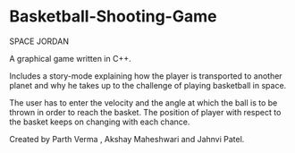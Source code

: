 # Basketball-Shooting-Game

SPACE JORDAN


A graphical game written in C++.

Includes a story-mode explaining how the player is transported to another planet and why he takes up to the challenge of playing basketball in space.

The user has to enter the velocity and the angle at which the ball is to be thrown in order to reach the basket.
The position of player with respect to the basket keeps on changing with each chance.



Created by Parth Verma , Akshay Maheshwari and Jahnvi Patel.
